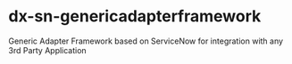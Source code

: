 # dx-sn-genericadapterframework
Generic Adapter Framework based on ServiceNow for integration with any 3rd Party Application
